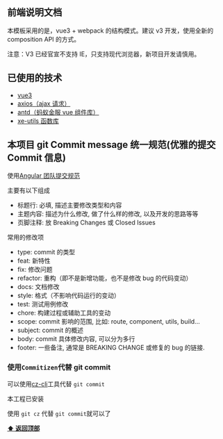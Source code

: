 ## 前端说明文档

本模板采用的是，vue3 + webpack 的结构模式。建议 v3 开发，使用全新的 composition API 的方式。

注意：V3 已经官宣不支持 IE，只支持现代浏览器，新项目开发请慎用。

## 已使用的技术

- [vue3](https://v3.cn.vuejs.org/community/partners.html)
- [axios（ajax 请求）](https://www.kancloud.cn/yunye/axios/234845)
- [antd（蚂蚁金服 vue 组件库）](https://2x.antdv.com/components/dropdown-cn/)
- [xe-utils 函数库](https://x-extends.github.io/xe-utils/#/)

## 本项目 git Commit message 统一规范(优雅的提交 Commit 信息)

使用[Angular 团队提交规范](https://github.com/angular/angular.js/blob/master/DEVELOPERS.md#-git-commit-guidelines)

主要有以下组成

- 标题行: 必填, 描述主要修改类型和内容
- 主题内容: 描述为什么修改, 做了什么样的修改, 以及开发的思路等等
- 页脚注释: 放 Breaking Changes 或 Closed Issues

常用的修改项

- type: commit 的类型
- feat: 新特性
- fix: 修改问题
- refactor: 重构（即不是新增功能，也不是修改 bug 的代码变动）
- docs: 文档修改
- style: 格式（不影响代码运行的变动）
- test: 测试用例修改
- chore: 构建过程或辅助工具的变动
- scope: commit 影响的范围, 比如: route, component, utils, build...
- subject: commit 的概述
- body: commit 具体修改内容, 可以分为多行
- footer: 一些备注, 通常是 BREAKING CHANGE 或修复的 bug 的链接.

### 使用`Commitizen`代替 git commit

可以使用[cz-cli](https://github.com/commitizen/cz-cli)工具代替 `git commit`

本工程已安装

使用 `git cz` 代替 `git commit`就可以了

**[⬆ 返回顶部](#前端说明文档)**
